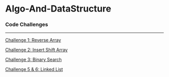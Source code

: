 # Algo-And-DataStructure
<h3>Code Challenges</h3>
<hr>

[Challenge 1: Reverse Array](CodeChallenge/DSandAlgo)

[Challenge 2: Insert Shift Array](CodeChallenge/InsertShift)

[Challenge 3: Binary Search](CodeChallenge/BinaryTree.md)

[Challenge 5 & 6: Linked List](https://github.com/bashar-27/Algo-And-DataStructure/blob/master/CodeChallenge/InsertShift/ReadMe.md)
